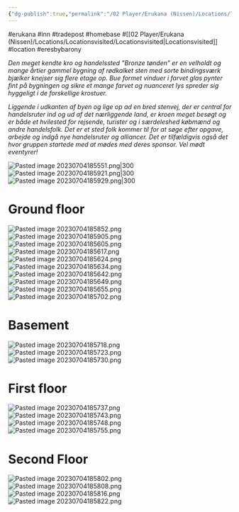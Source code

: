 ```yaml
---
{"dg-publish":true,"permalink":"/02 Player/Erukana (Nissen)/Locations/The Bronze Keg/","tags":["Locationsvisited"]}
---
```


#erukana #inn #tradepost #homebase #[[02 Player/Erukana (Nissen)/Locations/Locationsvisited/Locationsvisited\|Locationsvisited]] #location #eresbybarony

*Den meget kendte kro og handelssted ”Bronze tønden” er en velholdt og mange årtier gammel bygning af rødkalket sten med sorte bindingsværk bjælker knejser sig flere etage op. Bue formet vinduer i farvet glas pynter fint på bygningen og sikre et mange farvet og nuanceret lys spreder sig hyggeligt i de forskellige krostuer.*

*Liggende i udkanten af byen og lige op ad en bred stenvej, der er central for handelsruter ind og ud af det nærliggende land, er kroen meget besøgt og er både et hvilested for rejsende, turister og i særdeleshed købmænd og andre handelsfolk. Det er et sted folk kommer til for at søge efter opgave, arbejde og indgå nye handelsruter og alliancer. Det er tilfældigvis også det hvor gruppen startede med at mødes med deres sponsor. Vel mødt eventyrer!*


![Pasted image 20230704185551.png|300](/img/user/10%20Attachments/Pasted%20image%2020230704185551.png)
![Pasted image 20230704185921.png|300](/img/user/10%20Attachments/Pasted%20image%2020230704185921.png)
![Pasted image 20230704185929.png|300](/img/user/10%20Attachments/Pasted%20image%2020230704185929.png)

# Ground floor 
![Pasted image 20230704185852.png](/img/user/10%20Attachments/Pasted%20image%2020230704185852.png)
![Pasted image 20230704185905.png](/img/user/10%20Attachments/Pasted%20image%2020230704185905.png)
![Pasted image 20230704185605.png](/img/user/10%20Attachments/Pasted%20image%2020230704185605.png)
![Pasted image 20230704185617.png](/img/user/10%20Attachments/Pasted%20image%2020230704185617.png)
![Pasted image 20230704185624.png](/img/user/10%20Attachments/Pasted%20image%2020230704185624.png)
![Pasted image 20230704185634.png](/img/user/10%20Attachments/Pasted%20image%2020230704185634.png)
![Pasted image 20230704185642.png](/img/user/10%20Attachments/Pasted%20image%2020230704185642.png)
![Pasted image 20230704185649.png](/img/user/10%20Attachments/Pasted%20image%2020230704185649.png)
![Pasted image 20230704185655.png](/img/user/10%20Attachments/Pasted%20image%2020230704185655.png)
![Pasted image 20230704185702.png](/img/user/10%20Attachments/Pasted%20image%2020230704185702.png)
# Basement 
![Pasted image 20230704185718.png](/img/user/10%20Attachments/Pasted%20image%2020230704185718.png)
![Pasted image 20230704185723.png](/img/user/10%20Attachments/Pasted%20image%2020230704185723.png)
![Pasted image 20230704185730.png](/img/user/10%20Attachments/Pasted%20image%2020230704185730.png)
# First floor 
![Pasted image 20230704185737.png](/img/user/10%20Attachments/Pasted%20image%2020230704185737.png)
![Pasted image 20230704185743.png](/img/user/10%20Attachments/Pasted%20image%2020230704185743.png)
![Pasted image 20230704185748.png](/img/user/10%20Attachments/Pasted%20image%2020230704185748.png)
![Pasted image 20230704185755.png](/img/user/10%20Attachments/Pasted%20image%2020230704185755.png)
# Second Floor 
![Pasted image 20230704185802.png](/img/user/10%20Attachments/Pasted%20image%2020230704185802.png)
![Pasted image 20230704185808.png](/img/user/10%20Attachments/Pasted%20image%2020230704185808.png)
![Pasted image 20230704185816.png](/img/user/10%20Attachments/Pasted%20image%2020230704185816.png)
![Pasted image 20230704185822.png](/img/user/10%20Attachments/Pasted%20image%2020230704185822.png)
